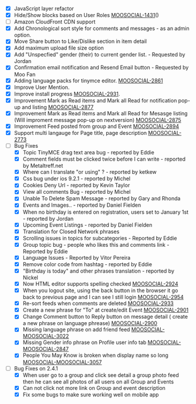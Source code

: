 - [x] JavaScript layer refactor
- [x] Hide/Show blocks based on User Roles [MOOSOCIAL-1431](MOOSOCIAL-1431)()
- [ ] Amazon CloudFront CDN support
- [x] Add Chronological sort style for comments and messages - as an admin option.
- [x] Move Share button to Like/Dislike section in item detail
- [x] Add maximum upload file size option
- [x] Add "Unspecfied" gender (their) to current gender list. - Requested by Jordan
- [x] Confirmation email notification and Resend Email button - Requested by Moo Fan
- [x] Adding language packs for tinymce editor. [MOOSOCIAL-2861](https://jira.socialloft.com/browse/MOOSOCIAL-2861)
- [x] Improve User Mention.
- [x] Improve install progress [MOOSOCIAL-2931](https://jira.socialloft.com/browse/MOOSOCIAL-2931).
- [x] Improvement Mark as Read items and Mark all Read for notification pop-up and listing  [MOOSOCIAL-2877](https://jira.socialloft.com/browse/MOOSOCIAL-2877)
- [x] Improvement Mark as Read items and Mark all Read for Mesasge listing (Will improment message pop-up on nextversion) [MOOSOCIAL-2875](https://jira.socialloft.com/browse/MOOSOCIAL-2875)
- [x] Improvement Feed posted from group and Event [MOOSOCIAL-2894](https://jira.socialloft.com/browse/MOOSOCIAL-2894)
- [x] Support multi langauge for Page title, page description [MOOSOCIAL-2773](https://jira.socialloft.com/browse/MOOSOCIAL-2773)
- [ ] Bug Fixes 
    - [x] Topic TinyMCE drag text area bug - reported by Eddie
    - [x] Comment fields must be clicked twice before I can write - reported by Metaltreff.net
    - [x] Where can I translate "or using" ? - reported by ketkew
    - [x] Css bug under ios 9.2.1 - reported by Michel
    - [x] Cookies Deny Url - reported by Kevin Taylor
    - [x] View all comments Bug - reported by Michel
    - [x] Unable To Delete Spam Message - reported by Gary and Rhonda
    - [x] Events and Images.. - reported by Daniel Fielden
    - [x] When no birthday is entered on registration, users set to January 1st - reported by Jordan
    - [x] Upcoming Event Listings - reported by Daniel Fielden
    - [x] Translation for Closed Network phrases
    - [x] Scrolling issues in topics for subcategories - Reported by Eddie
    - [x] Group topic bug - people who likes this and comments link - Reported by Eddie
    - [x] Language Issues - Reported by Vitor Pereira
    - [x] Remove color code from hashtag - reported by Eddie
    - [x] "Birthday is today" and other phrases translation - reported by Nickel
    - [x] Now HTML editor  supports spelling checked [MOOSOCIAL-2924](https://jira.socialloft.com/browse/MOOSOCIAL-2924) 
    - [x] When you logout site, using the back button in the browser it go back to previous page and I can see I still login [MOOSOCIAL-2954](https://jira.socialloft.com/browse/MOOSOCIAL-2954)
    - [x] Re-sort feeds when comments are deleted [MOOSOCIAL-2933](https://jira.socialloft.com/browse/MOOSOCIAL-2933)
    - [x] Create a new phrase for "To" at create/edit Event [MOOSOCIAL-2901](https://jira.socialloft.com/browse/MOOSOCIAL-2901)
    - [x] Change Comment button to Reply button on message detail ( create a new phrase on language phrease) [MOOSOCIAL-2900](https://jira.socialloft.com/browse/MOOSOCIAL-2900)
    - [x] Missing language phrase on add friend feed [MOOSOCIAL-MOOSOCIAL-3022](https://jira.socialloft.com/browse/MOOSOCIAL-MOOSOCIAL-3022)
    - [x] Missing Gender info phrase on Profile user info tab [MOOSOCIAL-MOOSOCIAL-2847](https://jira.socialloft.com/browse/MOOSOCIAL-MOOSOCIAL-2847)
    - [x] People You May Know is broken when display name so long [MOOSOCIAL-MOOSOCIAL-3057](https://jira.socialloft.com/browse/MOOSOCIAL-MOOSOCIAL-3057)
    
- [ ] Bug Fixes on 2.4.1
    - [x] When user go to a group and click see detail a group photo feed then he can see all photos of all users on all Group and Events
    - [x] Can not click not more link on Group and event description
    - [x] Fix some bugs to make sure working well on mobile app